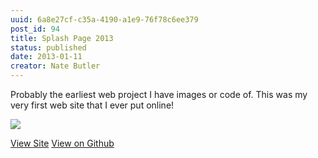 ```yaml
---
uuid: 6a8e27cf-c35a-4190-a1e9-76f78c6ee379
post_id: 94
title: Splash Page 2013
status: published
date: 2013-01-11
creator: Nate Butler
---
```

Probably the earliest web project I have images or code of. This was my very first web site that I ever put online!

![](https://res.cloudinary.com/yaminateo/image/upload/v1636439834/project/splash-page/CleanShot_-_2021-11-09_at_00.00.56_2x_wdqnvq.png)

[View Site](http://iamnbutler.github.io/splash-page/) [View on Github](https://github.com/iamnbutler/splash-page)